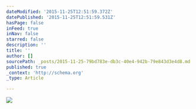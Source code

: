 ```yaml
---
dateModified: '2015-11-25T12:51:59.372Z'
datePublished: '2015-11-25T12:51:59.531Z'
hasPage: false
inFeed: true
inNav: false
starred: false
description: ''
title: ''
author: []
sourcePath: _posts/2015-11-25-79bd783e-db3c-40e4-942b-79e843d3e4d8.md
published: true
_context: 'http://schema.org'
_type: Article

---
```

![](https://the-grid-user-content.s3-us-west-2.amazonaws.com/73719b83-ba4d-43bd-9afe-85925f6f63e5.jpg)